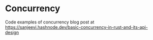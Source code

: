 # Concurrency
Code examples of concurrency blog post at https://sanjeevi.hashnode.dev/basic-concurrency-in-rust-and-its-api-design
